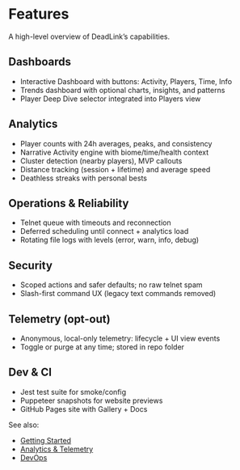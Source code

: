# Features

A high-level overview of DeadLink’s capabilities.

## Dashboards
- Interactive Dashboard with buttons: Activity, Players, Time, Info
- Trends dashboard with optional charts, insights, and patterns
- Player Deep Dive selector integrated into Players view

## Analytics
- Player counts with 24h averages, peaks, and consistency
- Narrative Activity engine with biome/time/health context
- Cluster detection (nearby players), MVP callouts
- Distance tracking (session + lifetime) and average speed
- Deathless streaks with personal bests

## Operations & Reliability
- Telnet queue with timeouts and reconnection
- Deferred scheduling until connect + analytics load
- Rotating file logs with levels (error, warn, info, debug)

## Security
- Scoped actions and safer defaults; no raw telnet spam
- Slash-first command UX (legacy text commands removed)

## Telemetry (opt-out)
- Anonymous, local-only telemetry: lifecycle + UI view events
- Toggle or purge at any time; stored in repo folder

## Dev & CI
- Jest test suite for smoke/config
- Puppeteer snapshots for website previews
- GitHub Pages site with Gallery + Docs

See also:
- [Getting Started](#/getting-started)
- [Analytics & Telemetry](#/analytics-and-telemetry)
- [DevOps](../devops.html)
